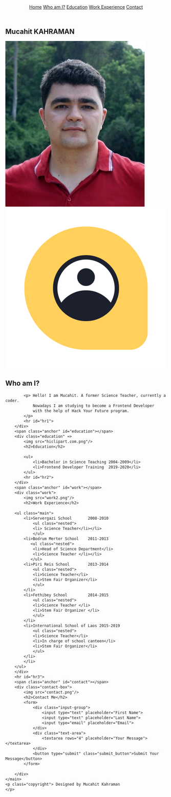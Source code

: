 <!DOCTYPE html>
<html lang="en">
<head>
    <meta charset="UTF-8">
    <meta name="viewport" content="width=device-width, initial-scale=1.0">
    <meta http-equiv="X-UA-Compatible" content="ie=edge">
    <link rel="stylesheet" href="https://cdnjs.cloudflare.com/ajax/libs/font-awesome/4.7.0/css/font-awesome.min.css">
    <title>Mucahit Kahraman</title>
    <style>
    </style>
    <link rel="stylesheet" href="style.css"></link>
</head>

<body>
    <header>
            <a href="index.html">Home</a>
            <a href="#whoami">Who am I?</a>
            <a href="#education">Education</a>
            <a href="#work">Work Experience</a>
            <a href="#contact">Contact</a>
    </header>
    <div class="profile_pic">
        <h2>Mucahit KAHRAMAN</h2>
        <img src="mcht2.jpg"/>
        <a href="#" class="fa fa-facebook"></a>
        <a href="#" class="fa fa-twitter"></a>
        <a href="#" class="fa fa-linkedin"></a>
    </div>
    <main>    
        <span class="anchor" id="whoami"></span>
        <div class="whoami" >
            <img src="profile2.png" />
            <h2>Who am I?</h2>
            
            <p> Hello! I am Mucahit. A former Science Teacher, currently a coder. 
                Nowadays I am studying to become a Frontend Developer
                with the help of Hack Your Future program.
            </p>
            <hr id="hr1">
        </div>
        <span class="anchor" id="education"></span>
        <div class="education" ≈>
            <img src="hiclipart.com.png"/>
            <h2>Education</h2>
            
            <ul>
                <li>Bachelor in Science Teaching 2004-2009</li>
                <li>Frontend Developer Training  2019-2020</li>
            </ul>
            <hr id="hr2">
        </div>
        <span class="anchor" id="work"></span>
        <div class="work">
            <img src="work2.png"/>
            <h2>Work Experience</h2>
            
        <ul class="main">
            <li>Servergazi School       2008-2010
                <ul class="nested">
                <li> Science Teacher</li></li>
                </ul>
            <li>Bodrum Merter School    2011-2013
               <ul class="nested">
                <li>Head of Science Department</li>
                <li>Science Teacher </li></li>
               </ul>
            <li>Piri Reis School        2013-2014 
                <ul class="nested">
                <li>Science Teacher</li>
                <li>Stem Fair Organizer</li>
                </ul>
            </li>
            <li>Fethibey School         2014-2015
                <ul class="nested">
                <li>Science Teacher </li>
                <li>Stem Fair Organizer </li>
                </ul>
            </li>
            <li>International School of Laos 2015-2019
                <ul class="nested">
                <li>Science Teacher</li>
                <li>In charge of school canteen</li>
                <li>Stem Fair Organizer</li>
                </ul>
            </li>
            </li>
        </ul>
        </div>
        <hr id="hr3">
        <span class="anchor" id="contact"></span>
        <div class="contact-box">
            <img src="contact.png"/>
            <h2>Contact Me</h2>
            <form>
                <div class="input-group">
                    <input type="text" placeholder="First Name">
                    <input type="text" placeholder="Last Name">
                    <input type="email" placeholder="Email">
                </div>
                <div class="text-area">
                    <textarea rows="4" placeholder="Your Message"></textarea>
                </div>
                <button type="submit" class="submit_button">Submit Your Message</button>
            </form>
    
        </div>    
    </main>
    <p class="copyright"> Designed by Mucahit Kahraman 
    </p>
</body>
</html>
